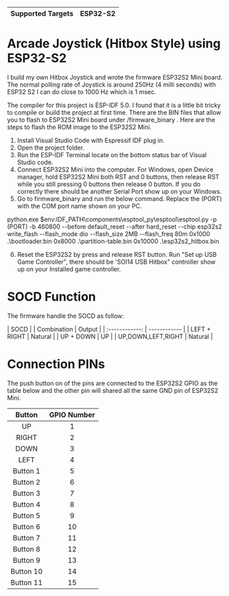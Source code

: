 | Supported Targets | ESP32-S2 
| ----------------- | -------- 

# Arcade Joystick (Hitbox Style) using ESP32-S2

I build my own Hitbox Joystick and wrote the firmware ESP32S2 Mini board. The normal polling rate of Joystick is around 250Hz (4 milli seconds) with ESP32 S2 I can do close to 1000 Hz which is 1 msec. 

The compiler for this project is ESP-IDF 5.0. I found that it is a little bit tricky to compile or build the project at first time. There are the BIN files that allow you to flash to ESP32S2 Mini board under /firmware_binary . Here are the steps to flash the ROM image to the ESP32S2 Mini.

1. Install Visual Studio Code with Espressif IDF plug in.
2. Open the project folder.
3. Run the ESP-IDF Terminal locate on the bottom status bar of Visual Studio code.
4. Connect ESP32S2 Mini into the computer. For Windows, open Device manager, hold ESP32S2 Mini both RST and 0 buttons, then release RST while you still pressing 0 buttons then release 0 button. If you do correctly there should be another  Serial Port show up on your Windows. 
5. Go to firmware_binary and run the below command. Replace the (PORT) with the COM port name shown on your PC.

python.exe $env:IDF_PATH\components\esptool_py\esptool\esptool.py -p (PORT) -b 460800 --before default_reset --after hard_reset --chip esp32s2  write_flash --flash_mode dio --flash_size 2MB --flash_freq 80m 0x1000 .\bootloader.bin 0x8000 .\partition-table.bin 0x10000 .\esp32s2_hitbox.bin

6. Reset the ESP32S2 by press and release RST button. Run "Set up USB Game Controller", there should be 'SOI14 USB Hitbox" controller show up on your Installed game controller.

# SOCD Function
The firmware handle the SOCD as follow:

| SOCD                               |
| Combination         | Output       |
| :------------:      | ------------ |
| LEFT + RIGHT        | Natural      |
| UP + DOWN           | UP           |
| UP,DOWN,LEFT,RIGHT  | Natural      |

# Connection PINs

The push button on of the pins are connected to the ESP32S2 GPIO as the table below and the other pin will shared all the same GND pin of ESP32S2 Mini. 

| Button        | GPIO Number   |
| :-----------: |:-------------:|
| UP            | 1             |
| RIGHT         | 2             |
| DOWN          | 3             |
| LEFT          | 4             |
| Button 1      | 5             |
| Button 2      | 6             |
| Button 3      | 7             |
| Button 4      | 8             |
| Button 5      | 9             |
| Button 6      | 10            |
| Button 7      | 11            |
| Button 8      | 12            |
| Button 9      | 13            |
| Button 10     | 14            |
| Button 11     | 15            |

